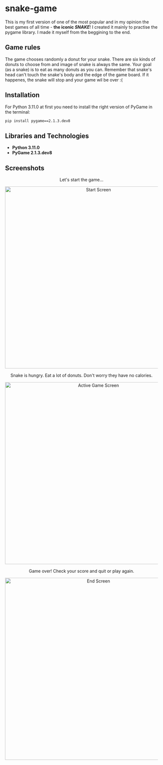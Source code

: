 # snake-game
This is my first version of one of the most popular and in my opinion the best games of all time - **the iconic _SNAKE_**!
I created it mainly to practise the pygame library. I made it myself from the beggining to the end.
## Game rules
The game chooses randomly a donut for your snake. There are six kinds of donuts to choose from and image of snake is always the same.
Your goal (as a snake) is to eat as many donuts as you can. Remember that snake's head can't touch the snake's body and the edge of the game board. If it happenes, the snake will stop and your game wil be over :(
## Installation
For Python 3.11.0 at first you need to install the right version of PyGame in the terminal:
```bash
pip install pygame==2.1.3.dev8
```

## Libraries and Technologies
- **Python 3.11.0**
- **PyGame 2.1.3.dev8**
## Screenshots

<p align="center">
Let's start the game...</p>

<p align="center"><img src="https://user-images.githubusercontent.com/114907948/218069037-563af4c2-3c7c-43c5-a087-7f4ad0f20d86.png"
     title="Start Screen"
     width="600"
     alt="Start Screen"
     ></p>
     
     
     
<p align="center">Snake is hungry. Eat a lot of donuts. Don't worry they have no calories.</p>

<p align="center"><img src="https://user-images.githubusercontent.com/114907948/218069250-4b0d113d-cfd7-4ebe-9dfc-79e46837abd9.png"
     title="Active Game Screen"
     width="600"
     alt="Active Game Screen"
     ></p>
     
     
     
<p align="center">Game over! Check your score and quit or play again.</p>

<p align="center"><img src="https://user-images.githubusercontent.com/114907948/218069279-80bb26ac-75d3-46a8-bb8f-1cd40d7b9b34.png"
     title="End Screen"
     width="600"
     alt="End Screen"
     >
</p>
